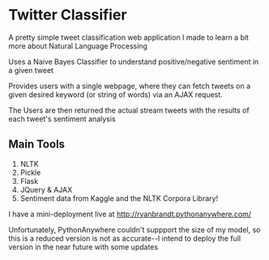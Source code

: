 # Twitter Classifier
A pretty simple tweet classification web application I made to learn a bit more about Natural Language Processing

Uses a Naive Bayes Classifier to understand positive/negative sentiment in a given tweet

Provides users with a single webpage, where they can fetch tweets on a given desired keyword (or string of words) via an AJAX request.
 
The Users are then returned the actual stream tweets with the results of each tweet's sentiment analysis

## Main Tools ##
1) NLTK 
2) Pickle
3) Flask
4) JQuery & AJAX
5) Sentiment data from Kaggle and the NLTK Corpora Library!

I have a mini-deployment live at http://ryanbrandt.pythonanywhere.com/

Unfortunately, PythonAnywhere couldn't suppport the size of my model, so this is a reduced version is not as accurate--I intend to deploy the full version in the near future with some updates
